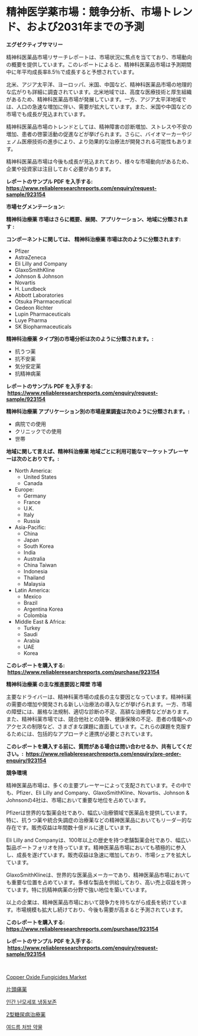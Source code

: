 <p><h1>精神医学薬市場：競争分析、市場トレンド、および2031年までの予測</h1></p><p><strong>エグゼクティブサマリー</strong></p>
<p><p>精神科医薬品市場リサーチレポートは、市場状況に焦点を当てており、市場動向の概要を提供しています。このレポートによると、精神科医薬品市場は予測期間中に年平均成長率8.5％で成長すると予想されています。</p><p>北米、アジア太平洋、ヨーロッパ、米国、中国など、精神科医薬品市場の地理的な広がりも詳細に調査されています。北米地域では、高度な医療技術と厚生組織があるため、精神科医薬品市場が発展しています。一方、アジア太平洋地域では、人口の急速な増加に伴い、需要が拡大しています。また、米国や中国などの市場でも成長が見込まれています。</p><p>精神科医薬品市場のトレンドとしては、精神障害の診断増加、ストレスや不安の増加、患者の啓蒙活動の促進などが挙げられます。さらに、バイオマーカーやジェノム医療技術の進歩により、より効果的な治療法が開発される可能性もあります。</p><p>精神科医薬品市場は今後も成長が見込まれており、様々な市場動向があるため、企業や投資家は注目しておく必要があります。</p></p>
<p><strong>レポートのサンプル PDF を入手する: <a href="https://www.reliableresearchreports.com/enquiry/request-sample/923154">https://www.reliableresearchreports.com/enquiry/request-sample/923154</a></strong></p>
<p><strong>市場セグメンテーション:</strong></p>
<p><strong> 精神科治療薬 市場はさらに概要、展開、アプリケーション、地域に分類されます :</strong></p>
<p><strong>コンポーネントに関しては、 精神科治療薬 市場は次のように分類されます: &nbsp;</strong></p>
<p><ul><li>Pfizer</li><li>AstraZeneca</li><li>Eli Lilly and Company</li><li>GlaxoSmithKline</li><li>Johnson & Johnson</li><li>Novartis</li><li>H. Lundbeck</li><li>Abbott Laboratories</li><li>Otsuka Pharmaceutical</li><li>Gedeon Richter</li><li>Lupin Pharmaceuticals</li><li>Luye Pharma</li><li>SK Biopharmaceuticals</li></ul></p>
<p><strong> 精神科治療薬 タイプ別の市場分析は次のように分類されます。:</strong></p>
<p><ul><li>抗うつ薬</li><li>抗不安薬</li><li>気分安定薬</li><li>抗精神病薬</li></ul></p>
<p><strong>レポートのサンプル PDF を入手する: &nbsp;<a href="https://www.reliableresearchreports.com/enquiry/request-sample/923154">https://www.reliableresearchreports.com/enquiry/request-sample/923154</a></strong></p>
<p><strong> 精神科治療薬 アプリケーション別の市場産業調査は次のように分類されます。:</strong></p>
<p><ul><li>病院での使用</li><li>クリニックでの使用</li><li>世帯</li></ul></p>
<p><strong>地域に関して言えば、精神科治療薬 地域ごとに利用可能なマーケットプレーヤーは次のとおりです。:</strong></p>
<p><ul>
    <li>
        North America:
        <ul>
            <li>United States</li>
            <li>Canada</li>
        </ul>
    </li>
    <li>
        Europe:
        <ul>
            <li>Germany</li>
            <li>France</li>
            <li>U.K.</li>
            <li>Italy</li>
            <li>Russia</li>
        </ul>
    </li>
    <li>
        Asia-Pacific:
        <ul>
            <li>China</li>
            <li>Japan</li>
            <li>South Korea</li>
            <li>India</li>
            <li>Australia</li>
            <li>China Taiwan</li>
            <li>Indonesia</li>
            <li>Thailand</li>
            <li>Malaysia</li>
        </ul>
    </li>
    <li>
        Latin America:
        <ul>
            <li>Mexico</li>
            <li>Brazil</li>
            <li>Argentina Korea</li>
            <li>Colombia</li>
        </ul>
    </li>
    <li>
        Middle East & Africa:
        <ul>
            <li>Turkey</li>
            <li>Saudi</li>
            <li>Arabia</li>
            <li>UAE</li>
            <li>Korea</li>
        </ul>
    </li>
    </ul></p>
<p><strong>このレポートを購入する: &nbsp;<a href="https://www.reliableresearchreports.com/purchase/923154">https://www.reliableresearchreports.com/purchase/923154</a></strong></p>
<p><strong>精神科治療薬 の主な推進要因と障壁 市場</strong></p>
<p><p>主要なドライバーは、精神科薬市場の成長の主な要因となっています。精神科薬の需要の増加や開発される新しい治療法の導入などが挙げられます。一方、市場の障壁には、厳格な法規制、適切な診断の不足、高額な治療費などがあります。また、精神科薬市場では、競合他社との競争、健康保険の不足、患者の情報へのアクセスの制限など、さまざまな課題に直面しています。これらの課題を克服するためには、包括的なアプローチと連携が必要とされています。</p></p>
<p><strong>このレポートを購入する前に、質問がある場合は問い合わせるか、共有してください。:&nbsp; <a href="https://www.reliableresearchreports.com/enquiry/pre-order-enquiry/923154">https://www.reliableresearchreports.com/enquiry/pre-order-enquiry/923154</a></strong></p>
<p><strong>競争環境</strong></p>
<p><p>精神医薬品市場は、多くの主要プレーヤーによって支配されています。その中でも、Pfizer、Eli Lilly and Company、GlaxoSmithKline、Novartis、Johnson & Johnsonの4社は、市場において重要な地位を占めています。</p><p>Pfizerは世界的な製薬会社であり、幅広い治療領域で医薬品を提供しています。特に、抗うつ薬や統合失調症の治療薬などの精神医薬品においてもリーダー的な存在です。販売収益は年間数十億ドルに達しています。</p><p>Eli Lilly and Companyは、100年以上の歴史を持つ老舗製薬会社であり、幅広い製品ポートフォリオを持っています。精神医薬品市場においても積極的に参入し、成長を遂げています。販売収益は急速に増加しており、市場シェアを拡大しています。</p><p>GlaxoSmithKlineは、世界的な医薬品メーカーであり、精神医薬品市場においても重要な位置を占めています。多様な製品を供給しており、高い売上収益を誇っています。特に抗精神病薬の分野で強い地位を築いています。</p><p>以上の企業は、精神医薬品市場において競争力を持ちながら成長を続けています。市場規模も拡大し続けており、今後も需要が高まると予測されています。</p></p>
<p><strong>このレポートを購入する: &nbsp; <a href="https://www.reliableresearchreports.com/purchase/923154">https://www.reliableresearchreports.com/purchase/923154</a></strong></p>
<p><strong>レポートのサンプル PDF を入手する: &nbsp;<a href="https://www.reliableresearchreports.com/enquiry/request-sample/923154">https://www.reliableresearchreports.com/enquiry/request-sample/923154</a></strong><strong></strong></p>
<p>&nbsp;</p>
<p><p><a href="https://github.com/castoriffic/Market-Research-Report-List-3/blob/main/copper-oxide-fungicides-market.md">Copper Oxide Fungicides Market</a></p><p><a href="https://github.com/lababdou/Market-Research-Report-List-2/blob/main/6971890182706.md">片頭痛薬</a></p><p><a href="https://github.com/sougarounis/Market-Research-Report-List-2/blob/main/1393143182692.md">인간 난모세포 냉동보존</a></p><p><a href="https://github.com/mohamedbakry57/Market-Research-Report-List-2/blob/main/3487992182705.md">2型糖尿病治療薬</a></p><p><a href="https://github.com/laholand/Market-Research-Report-List-2/blob/main/8679956182693.md">여드름 처방 약물</a></p></p>